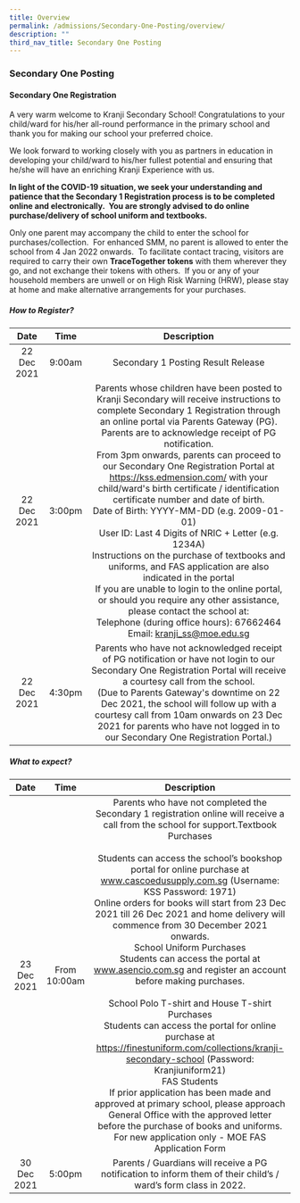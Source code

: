 ```yaml
---
title: Overview
permalink: /admissions/Secondary-One-Posting/overview/
description: ""
third_nav_title: Secondary One Posting
---
```

### Secondary One Posting

#### Secondary One Registration

A very warm welcome to Kranji Secondary School! Congratulations to your child/ward for his/her all-round performance in the primary school and thank you for making our school your preferred choice.  

  

We look forward to working closely with you as partners in education in developing your child/ward to his/her fullest potential and ensuring that he/she will have an enriching Kranji Experience with us.

  

**In light of the COVID-19 situation, we seek your understanding and patience that the Secondary 1 Registration process is to be completed online and electronically.  You are strongly advised to do online purchase/delivery of school uniform and textbooks.**

Only one parent may accompany the child to enter the school for purchases/collection.  For enhanced SMM, no parent is allowed to enter the school from 4 Jan 2022 onwards.  To facilitate contact tracing, visitors are required to carry their own **TraceTogether tokens** with them wherever they go, and not exchange their tokens with others.  If you or any of your household members are unwell or on High Risk Warning (HRW), please stay at home and make alternative arrangements for your purchases.

##### **How to Register?**

| Date 	| Time 	| Description 	|
|:---:	|:---:	|:---:	|
| 22 Dec 2021 	| 9:00am 	| Secondary 1 Posting Result Release 	|
| 22 Dec 2021 	| 3:00pm 	| Parents whose children have been posted to Kranji Secondary will receive instructions to complete Secondary 1 Registration through an online portal via Parents Gateway (PG).<br>Parents are to acknowledge receipt of PG notification.<br>From 3pm onwards, parents can proceed to our Secondary One Registration Portal at https://kss.edmension.com/ with your child/ward's birth certificate / identification certificate number and date of birth.<br>Date of Birth: YYYY-MM-DD (e.g. 2009-01-01)<br>User ID: Last 4 Digits of NRIC + Letter (e.g. 1234A)<br>Instructions on the purchase of textbooks and uniforms, and FAS application are also indicated in the portal <br>If you are unable to login to the online portal, or should you require any other assistance, please contact the school at:<br>Telephone (during office hours): 67662464<br>Email: kranji_ss@moe.edu.sg 	|
| 22 Dec 2021 	| 4:30pm 	| Parents who have not acknowledged receipt of PG notification or have not login to our Secondary One Registration Portal will receive a courtesy call from the school.<br>(Due to Parents Gateway's downtime on 22 Dec 2021, the school will follow up with a courtesy call from 10am onwards on 23 Dec 2021 for parents who have not logged in to our Secondary One Registration Portal.) 	|

##### **What to expect?**

| Date 	| Time 	| Description 	|
|:---:	|:---:	|:---:	|
| 23 Dec 2021 	| From 10:00am 	| Parents who have not completed the Secondary 1 registration online will receive a call from the school for support.Textbook Purchases<br><br>Students can access the school’s bookshop portal for online purchase at www.cascoedusupply.com.sg (Username: KSS   Password: 1971) <br>Online orders for books will start from 23 Dec 2021 till 26 Dec 2021 and home delivery will commence from 30 December 2021 onwards.<br>School Uniform Purchases<br>Students can access the portal at www.asencio.com.sg and register an account before making purchases. <br><br>School Polo T-shirt and House T-shirt Purchases<br>Students can access the portal for online purchase at https://finestuniform.com/collections/kranji-secondary-school (Password: Kranjiuniform21)<br>FAS Students<br>If prior application has been made and approved at primary school, please approach General Office with the approved letter before the purchase of books and uniforms.<br>For new application only - MOE FAS Application Form 	|
| 30 Dec 2021 	| 5:00pm 	| Parents / Guardians will receive a PG notification to inform them of their child’s / ward’s form class in 2022. 	|


  
